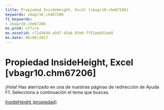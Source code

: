 ```yaml
---
title: Propiedad InsideHeight, Excel [vbagr10.chm67206]
keywords: vbagr10.chm67206
f1_keywords:
- vbagr10.chm67206
ms.prod: office
ms.assetid: c71d3644-a507-45ab-83e6-ff51eeb53add
ms.date: 06/08/2017
---
```





# Propiedad InsideHeight, Excel [vbagr10.chm67206]

¡Hola! Has aterrizado en una de nuestras páginas de redirección de Ayuda F1. Selecciona a continuación el tema que buscas.


 [InsideHeight (propiedad)](http://msdn.microsoft.com/library/insideheight-property-1%28Office.15%29.aspx)


